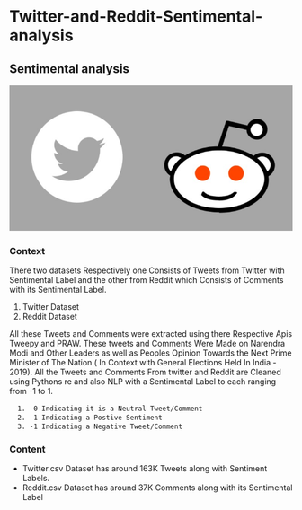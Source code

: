 # Twitter-and-Reddit-Sentimental-analysis
## Sentimental analysis

![](https://github.com/ShivankUdayawal/Twitter-and-Reddit-Sentimental-analysis/blob/main/Data%20Visualization/01.jpg)

### Context

There two datasets Respectively one Consists of Tweets from Twitter with Sentimental Label and the other from Reddit which Consists of Comments with its Sentimental Label.

 1. Twitter Dataset
 2. Reddit Dataset

All these Tweets and Comments were extracted using there Respective Apis Tweepy and PRAW. These tweets and Comments Were Made on Narendra Modi and Other Leaders as well as Peoples Opinion Towards the Next Prime Minister of The Nation ( In Context with General Elections Held In India - 2019). All the Tweets and Comments From twitter and Reddit are Cleaned using Pythons re and also NLP with a Sentimental Label to each ranging from -1 to 1.

      1.  0 Indicating it is a Neutral Tweet/Comment
      2.  1 Indicating a Postive Sentiment
      3. -1 Indicating a Negative Tweet/Comment

### Content

  * Twitter.csv Dataset has around 163K Tweets along with Sentiment Labels.
  * Reddit.csv Dataset has around 37K Comments along with its Sentimental Label
